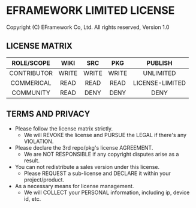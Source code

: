 # EFRAMEWORK LIMITED LICENSE
Copyright (C) EFramework Co, Ltd. All rights reserved, Version 1.0

## LICENSE MATRIX
|    ROLE/SCOPE    |    WIKI    |    SRC     |    PKG     |     PUBLISH     |  
| :--------------: | :--------: | :--------: | :--------: | :-------------: |  
|   CONTRIBUTOR    |    WRITE   |    WRITE   |    WRITE   |    UNLIMITED    |  
|   COMMERICAL     |    READ    |    READ    |    READ    | LICENSE-LIMITED |  
|   COMMUNITY      |    READ    |    DENY    |    DENY    |       DENY      |  

## TERMS AND PRIVACY
- Please follow the license matrix strictly.
  - We will REVOKE the license and PURSUE the LEGAL if there's any VIOLATION.
- Please declare the 3rd repo/pkg's license AGREEMENT.
  - We are NOT RESPONSIBLE if any copyright disputes arise as a result.
- You can not redistribute a sales version under this license.
  - Please REQUEST a sub-license and DECLARE it within your project/product.
- As a necessary means for license management.
  - We will COLLECT your PERSONAL information, including ip, device id, etc.
